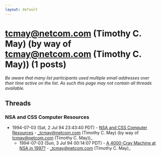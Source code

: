 ```yaml
---
layout: default
---
```


# tcmay@netcom.com (Timothy C. May) (by way of tcmay@netcom.com (Timothy C. May)) (1 posts)

_Be aware that many list participants used multiple email addresses over their time active on the list. As such this page may not contain all threads available._

## Threads

### NSA and CSS Computer Resources
+ 1994-07-03 (Sat, 2 Jul 94 23:43:40 PDT) - [NSA and CSS Computer Resources](/archive/1994/07/a071ce48a8a2f12efb496d1ee31d7531d1f4ae49b6d4afca8da5800be945910a) - _tcmay@netcom.com (Timothy C. May) (by way of tcmay@netcom.com (Timothy C. May))_
  + 1994-07-03 (Sun, 3 Jul 94 00:14:07 PDT) - [A 4000-Cray Machine at NSA in 1997?](/archive/1994/07/3a5884bd4aee0f16ea368bf15fcd5550c7ea4a76cd921fbbab922fd6fdb8c7a7) - _tcmay@netcom.com (Timothy C. May)_

